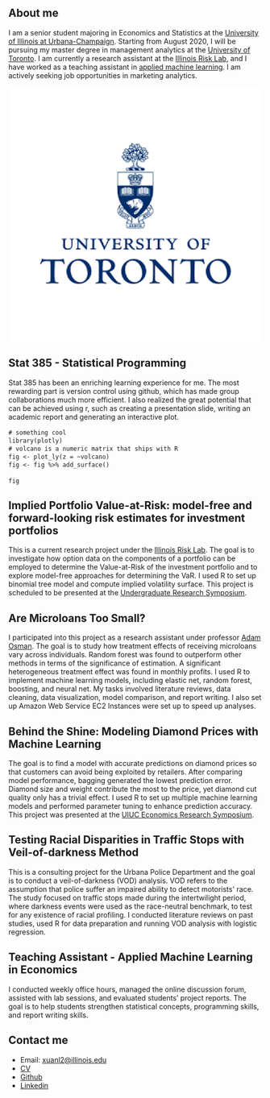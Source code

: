 ## About me

I am a senior student majoring in Economics and Statistics at the [University of Illinois at Urbana-Champaign](https://illinois.edu/). Starting from August 2020, I will be pursuing my master degree in management analytics at the [University of Toronto](https://www.utoronto.ca/). I am currently a research assistant at the [Illinois Risk Lab](https://irisklabuiuc.wixsite.com/actsi), and I have worked as a teaching assistant in [applied machine learning](https://econml.web.illinois.edu/). I am actively seeking job opportunities in marketing analytics.

![](uoft.png)

## Stat 385 - Statistical Programming

Stat 385 has been an enriching learning experience for me. The most rewarding part is version control using github, which has made group collaborations much more efficient. I also realized the great potential that can be achieved using r, such as creating a presentation slide, writing an academic report and generating an interactive plot.

```{r}
# something cool
library(plotly)
# volcano is a numeric matrix that ships with R
fig <- plot_ly(z = ~volcano)
fig <- fig %>% add_surface()

fig
```

## Implied Portfolio Value-at-Risk: model-free and forward-looking risk estimates for investment portfolios

This is a current research project under the [Illinois Risk Lab](https://irisklabuiuc.wixsite.com/actsi). The goal is to investigate how option data on the components of a portfolio can be employed to determine the Value-at-Risk of the investment portfolio and to explore model-free approaches for determining the VaR. I used R to set up binomial tree model and compute implied volatility surface. This project is scheduled to be presented at the [Undergraduate Research Symposium](https://undergradresearch.illinois.edu/symposium.html).

## Are Microloans Too Small?

I participated into this project as a research assistant under professor [Adam Osman](https://www.adam-osman.com/). The goal is to study how treatment effects of receiving microloans vary across individuals. Random forest was found to outperform other methods in terms of the significance of estimation. A significant heterogeneous treatment effect was found in monthly profits. I used R to implement machine learning models, including elastic net, random forest, boosting, and neural net. My tasks involved literature reviews, data cleaning, data visualization, model comparison, and report writing. I also set up Amazon Web Service EC2 Instances were set up to speed up analyses.

## Behind the Shine: Modeling Diamond Prices with Machine Learning
 
The goal is to find a model with accurate predictions on diamond prices so that customers can avoid being exploited by
retailers. After comparing model performance, bagging generated the lowest prediction error. Diamond size and weight
contribute the most to the price, yet diamond cut quality only has a trivial effect. I used R to set up multiple machine learning models and performed parameter tuning to enhance prediction accuracy. This project was presented at the [UIUC Economics Research Symposium](https://economics.illinois.edu/research/undergraduate-research/econ-research-symposium).

## Testing Racial Disparities in Traffic Stops with Veil-of-darkness Method 

This is a consulting project for the Urbana Police Department and the goal is to conduct a veil-of-darkness (VOD) analysis. VOD refers to the assumption that police suffer an impaired ability to detect motorists' race. The study focused on traffic stops made during the intertwilight period, where darkness events were used as the race-neutral benchmark, to test for any existence of racial profiling. I conducted literature reviews on past studies, used R for data preparation and running VOD analysis with logistic regression.

## Teaching Assistant - Applied Machine Learning in Economics

I conducted weekly office hours, managed the online discussion forum, assisted with lab sessions, and evaluated students’ project reports. The goal is to help students strengthen statistical concepts, programming skills, and report writing skills.

## Contact me

- Email: xuanl2@illinois.edu
- [CV](https://drive.google.com/open?id=1lTdcTzZd6QJ72bnshxN49P0Dn9e7wRZJ)
- [Github](https://github.com/Xuan-Lin)
- [Linkedin](https://www.linkedin.com/in/xuan-lin-4a7a1315a/)
